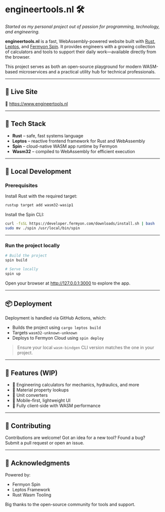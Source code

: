 # engineertools.nl 🛠️

_Started as my personal project out of passion for programming, technology, and engineering._

**engineertools.nl** is a fast, WebAssembly-powered website built with [Rust](https://www.rust-lang.org/), [Leptos](https://leptos.dev/), and [Fermyon Spin](https://www.fermyon.com/). It provides engineers with a growing collection of calculators and tools to support their daily work—available directly from the browser.

This project serves as both an open-source playground for modern WASM-based microservices and a practical utility hub for technical professionals.

---

## 🚀 Live Site

🔗 https://www.engineertools.nl

---

## 🧱 Tech Stack

- **Rust** – safe, fast systems language
- **Leptos** – reactive frontend framework for Rust and WebAssembly
- **Spin** – cloud-native WASM app runtime by Fermyon
- **Wasm32** – compiled to WebAssembly for efficient execution

---

## 🔧 Local Development

### Prerequisites

Install Rust with the required target:

```bash
rustup target add wasm32-wasip1
```

Install the Spin CLI:

```bash
curl -fsSL https://developer.fermyon.com/downloads/install.sh | bash
sudo mv ./spin /usr/local/bin/spin
```

---

### Run the project locally

```bash
# Build the project
spin build

# Serve locally
spin up
```

Open your browser at http://127.0.0.1:3000 to explore the app.

---

## 📦 Deployment

Deployment is handled via GitHub Actions, which:

- Builds the project using `cargo leptos build`
- Targets `wasm32-unknown-unknown`
- Deploys to Fermyon Cloud using `spin deploy`

> Ensure your local `wasm-bindgen` CLI version matches the one in your project.

---

## 🧮 Features (WIP)

- 🧰 Engineering calculators for mechanics, hydraulics, and more
- 🔎 Material property lookups
- 🔄 Unit converters
- 📱 Mobile-first, lightweight UI
- 🧠 Fully client-side with WASM performance

---

## 🤝 Contributing

Contributions are welcome! Got an idea for a new tool? Found a bug? Submit a pull request or open an issue.

---

## 📣 Acknowledgments

Powered by:

- Fermyon Spin
- Leptos Framework
- Rust Wasm Tooling

Big thanks to the open-source community for tools and support.
